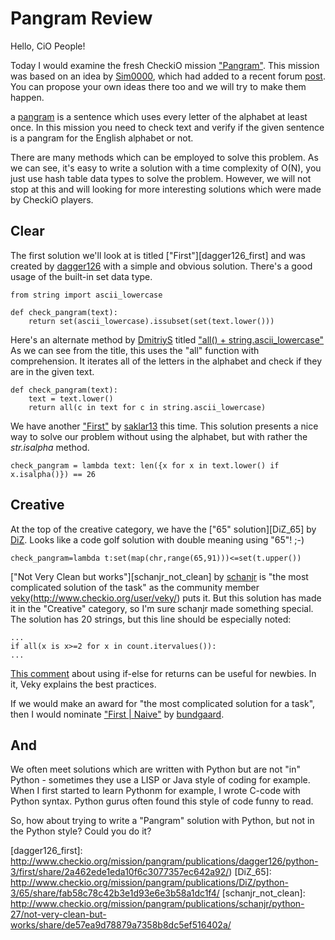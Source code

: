 Pangram Review
==============

Hello, CiO People!

Today I would examine the fresh CheckiO mission ["Pangram"][p].
This mission was based on an idea by [Sim0000][Sim0000_profile],
which had added to a recent forum [post][forum_post].
You can propose your own ideas there too and we will try to make them happen.

a [pangram][wikipedia] is a sentence which uses every letter of the alphabet at least once.
In this mission you need to check text and verify if the given sentence is a pangram for the English alphabet or not.

There are many methods which can be employed to solve this problem. 
As we can see, it's easy to write a solution with a time complexity of O(N), 
you just use hash table data types to solve the problem. 
However, we will not stop at this and will looking for more interesting solutions which were made by CheckiO players.

## Clear

The first solution we'll look at is titled ["First"][dagger126_first]
and was created by [dagger126](http://www.checkio.org/user/dagger126/) with a simple and obvious solution. 
There's a good usage of the built-in set data type.
 

    from string import ascii_lowercase​
    ​
    def check_pangram(text):
        return set(ascii_lowercase).issubset(set(text.lower()))


Here's an alternate method by [DmitriyS][DmitriyS_profile] titled 
["all() + string.ascii_lowercase"][DmitriyS_first]
As we can see from the title, this uses the "all" function with comprehension. 
It iterates all of the letters in the alphabet and check if they are in the given text.

```
def check_pangram(text):
    text = text.lower()
    return all(c in text for c in string.ascii_lowercase)
```

We have another ["First"][saklar13_first]
by [saklar13][saklar13_profile] this time. 
This solution presents a nice way to solve our problem without using the alphabet, 
but with rather the *str.isalpha* method.

```
check_pangram = lambda text: len({x for x in text.lower() if x.isalpha()}) == 26
```

## Creative

At the top of the creative category, we have the ["65" solution][DiZ_65]
by [DiZ][DiZ_profile]. Looks like a code golf solution with double meaning using "65"! ;-)

```
check_pangram=lambda t:set(map(chr,range(65,91)))<=set(t.upper())
```

["Not Very Clean but works"][schanjr_not_clean]
by [schanjr][schanjr_profile] is "the most complicated solution of the task" as the community member
[veky][veky_profile](http://www.checkio.org/user/veky/) puts it.
But this solution has made it in the "Creative" category, 
so I'm sure schanjr made something special. 
The solution has 20 strings, but this line should be especially noted:

```
...
if all(x is x>=2 for x in count.itervalues()):
...
```

[This comment][veky_not_clean_comment]
about using if-else for returns can be useful for newbies. In it, Veky explains the best practices.

If we would make an award for "the most complicated solution for a task", then I would nominate 
["First | Naive"][bundgaard_first]
by [bundgaard][bundgaard_profile].

## And

We often meet solutions which are written with Python but are not "in" Python - 
sometimes they use a LISP or Java style of coding for example. 
When I first started to learn Pythonm for example, I wrote C-code with Python syntax. Python gurus often found this style of code funny to read.

So, how about trying to write a "Pangram" solution with Python, but not in the Python style? Could you do it?

<!--------------------------------------------------------------------------------------------------------------------->

<!--General Links-->

[p]: http://www.checkio.org/mission/pangram/share/6d2c66db9c7d72144d48c01ae323e868/ "Pangram Share Link"
[forum_post]: http://www.checkio.org/forum/post/2977/mission-ideas/#comment-23718
[wikipedia]: https://en.wikipedia.org/wiki/Pangram

<!--Solution Links-->

[bundgaard_first]: http://www.checkio.org/mission/pangram/publications/bundgaard/python-3/first-naive/share/6b77e9e39c53e380163d0d101e1d1d47/
[DmitriyS_first]: http://www.checkio.org/mission/pangram/publications/DmitriyS/python-27/first/share/23bc0848d1244cf8fc056d46cf3a7a84/
[saklar13_first]: http://www.checkio.org/mission/pangram/publications/saklar13/python-3/first/share/79f383a0c08e1dac30dcf1ab8463d852/
[dagger126_first]: http://www.checkio.org/mission/pangram/publications/dagger126/python-3/first/share/2a462ede1eda10f6c3077357ec642a92/)
[DiZ_65]: http://www.checkio.org/mission/pangram/publications/DiZ/python-3/65/share/fab58c78c42b3e1d93e6e3b58a1dc1f4/
[schanjr_not_clean]: http://www.checkio.org/mission/pangram/publications/schanjr/python-27/not-very-clean-but-works/share/de57ea9d78879a7358b8dc5ef516402a/

<!--Profile Links-->
[Sim0000_profile]: http://www.checkio.org/user/Sim0000/
[saklar13_profile]: http://www.checkio.org/user/saklar13/
[DmitriyS_profile]: http://www.checkio.org/user/DmitriyS/
[DiZ_profile]: http://www.checkio.org/user/DiZ/
[schanjr_profile]: http://www.checkio.org/user/schanjr/
[bundgaard_profile]: http://www.checkio.org/user/bundgaard/
[veky_profile]: http://www.checkio.org/user/veky/

<!--Comment Links-->

[veky_not_clean_comment]: http://www.checkio.org/mission/pangram/publications/schanjr/python-27/not-very-clean-but-works/share/de57ea9d78879a7358b8dc5ef516402a/#comment-24174
